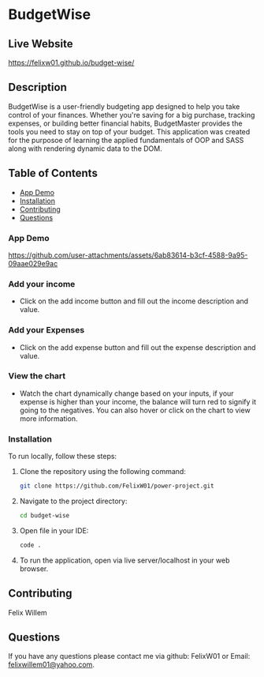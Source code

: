 # BudgetWise

## Live Website 
https://felixw01.github.io/budget-wise/

## Description
BudgetWise is a user-friendly budgeting app designed to help you take control of your finances. Whether you're saving for a big purchase, tracking expenses, or building better financial habits, BudgetMaster provides the tools you need to stay on top of your budget.
This application was created for the purposoe of learning the applied fundamentals of OOP and SASS along with rendering dynamic data to the DOM.

## Table of Contents
- [App Demo](#app-demo)
- [Installation](#installation)
- [Contributing](#contributing)
- [Questions](#questions)

### App Demo
https://github.com/user-attachments/assets/6ab83614-b3cf-4588-9a95-09aae029e9ac

### Add your income
- Click on the add income button and fill out the income description and value.

### Add your Expenses
- Click on the add expense button and fill out the expense description and value.

### View the chart
- Watch the chart dynamically change based on your inputs, if your expense is higher than your income, the balance will turn red to signify it going to the negatives.
You can also hover or click on the chart to view more information.

### Installation
To run locally, follow these steps:

1. Clone the repository using the following command:
    ```bash
    git clone https://github.com/FelixW01/power-project.git
    ```

2. Navigate to the project directory:
    ```bash
    cd budget-wise
    ```
3. Open file in your IDE:
    ```bash
    code .
    ```
    
4. To run the application, open via live server/localhost in your web browser.


## Contributing
Felix Willem
## Questions
If you have any questions please contact me via github: FelixW01 or Email: felixwillem01@yahoo.com.
